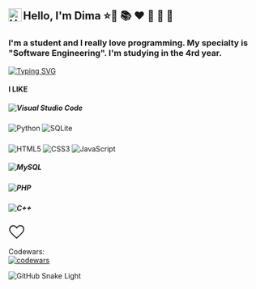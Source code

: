 ## Hello, I'm Dima <img align="left" alt="HTML5" width="26" src="https://github.com/blackcater/blackcater/raw/main/images/Hi.gif" /> ⭐💚 📚 ❤ 🐛 🍎 🎏
### I'm a student and I really love programming. My specialty is "Software Engineering". I'm studying in the 4rd year.
[![Typing SVG](https://readme-typing-svg.herokuapp.com?color=%2336BCF7&lines=Computer+science+student)](https://git.io/typing-svg)
#### I LIKE 
##### ![Visual Studio Code](https://img.shields.io/badge/Visual%20Studio%20Code-0078d7.svg?style=for-the-badge&logo=visual-studio-code&logoColor=white)
![Python](https://img.shields.io/badge/python-3670A0?style=for-the-badge&logo=python&logoColor=ffdd54)
![SQLite](https://img.shields.io/badge/sqlite-%2307405e.svg?style=for-the-badge&logo=sqlite&logoColor=white)
 #####
![HTML5](https://img.shields.io/badge/html5-%23E34F26.svg?style=for-the-badge&logo=html5&logoColor=white)
![CSS3](https://img.shields.io/badge/css3-%231572B6.svg?style=for-the-badge&logo=css3&logoColor=white)
![JavaScript](https://img.shields.io/badge/javascript-%23323330.svg?style=for-the-badge&logo=javascript&logoColor=%23F7DF1E)
##### ![MySQL](https://img.shields.io/badge/mysql-%2300f.svg?style=for-the-badge&logo=mysql&logoColor=white)
##### ![PHP](https://img.shields.io/badge/php-%23777BB4.svg?style=for-the-badge&logo=php&logoColor=white)
##### ![C++](https://img.shields.io/badge/c++-%2300599C.svg?style=for-the-badge&logo=c%2B%2B&logoColor=white)

<svg id="i-heart" xmlns="http://www.w3.org/2000/svg" viewBox="0 0 32 32" width="32" height="32" fill="none" stroke="currentcolor" stroke-linecap="round" stroke-linejoin="round" stroke-width="2">
    <path d="M4 16 C1 12 2 6 7 4 12 2 15 6 16 8 17 6 21 2 26 4 31 6 31 12 28 16 25 20 16 28 16 28 16 28 7 20 4 16 Z" />
</svg>

Codewars:  
[![codewars](https://www.codewars.com/users/Raccoonn78/badges/large)](https://www.codewars.com/users/Raccoonn78)   

![GitHub Snake Light](https://github.com/Raccoonn78/Raccoonn78/blob/output/github-contribution-grid-snake.gif#gh-light-mode-only)

